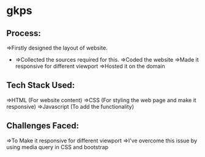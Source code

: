 # gkps

## Process:
  =>Firstly designed the layout of website.
  + =>Collected the sources required for this.
  =>Coded the website
  =>Made it responsive for different viewport
  =>Hosted it on the domain

## Tech Stack Used:
  =>HTML (For website content)
  =>CSS (For styling the web page and make it responsive)
  =>Javascript (To add the functionality)

## Challenges Faced:
  =>To Make it responsive for different viewport
  =>I've overcome this issue by using media query in CSS and bootstrap
